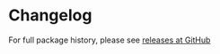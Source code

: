 Changelog
=========
For full package history, please see [releases at GitHub](https://github.com/veliovgroup/Meteor-logger-mongo/releases)